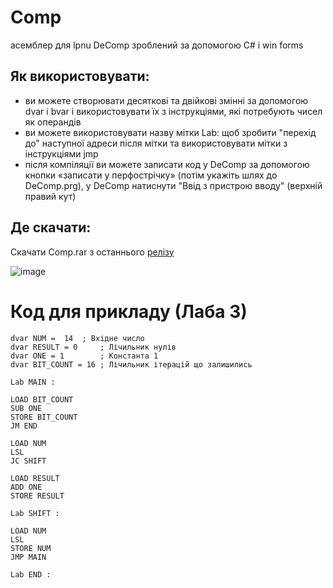 # Comp
асемблер для lpnu DeComp
зроблений за допомогою C# і win forms


## Як використовувати:
- ви можете створювати десяткові та двійкові змінні за допомогою dvar і bvar і використовувати їх з інструкціями, які потребують чисел як операндів
- ви можете використовувати назву мітки Lab: щоб зробити "перехід до" наступної адреси після мітки та використовувати мітки з інструкціями jmp
- після компіляції ви можете записати код у DeComp за допомогою кнопки «записати у перфострічку» (потім укажіть шлях до DeComp.prg), у  DeComp натиснути "Ввід з пристрою вводу" (верхній правий кут)

## Де скачати:
Скачати Comp.rar з останнього [релізу]([URL](https://github.com/D1masik43/Comp/releases))



![image](https://github.com/user-attachments/assets/f0d30979-bfcd-4055-895d-ef486a31c2a7)

# Код для прикладу (Лаба 3)
```
dvar NUM =  14  ; Вхідне число
dvar RESULT = 0     ; Лічильник нулів
dvar ONE = 1        ; Константа 1
dvar BIT_COUNT = 16 ; Лічильник ітерацій що залишились

Lab MAIN :

LOAD BIT_COUNT
SUB ONE
STORE BIT_COUNT
JM END

LOAD NUM
LSL
JC SHIFT

LOAD RESULT
ADD ONE
STORE RESULT

Lab SHIFT :

LOAD NUM
LSL
STORE NUM
JMP MAIN

Lab END :
```

